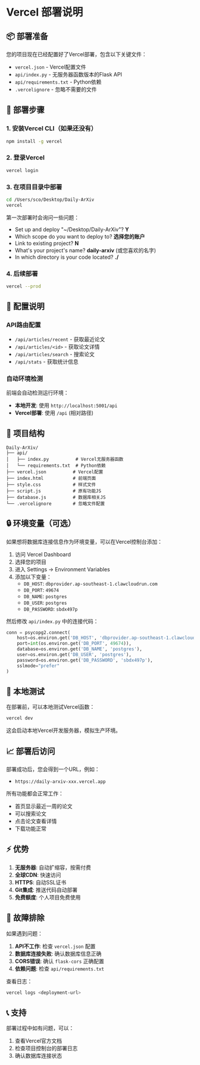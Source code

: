 # Vercel 部署说明

## 📦 部署准备

您的项目现在已经配置好了Vercel部署，包含以下关键文件：

- `vercel.json` - Vercel配置文件
- `api/index.py` - 无服务器函数版本的Flask API
- `api/requirements.txt` - Python依赖
- `.vercelignore` - 忽略不需要的文件

## 🚀 部署步骤

### 1. 安装Vercel CLI（如果还没有）
```bash
npm install -g vercel
```

### 2. 登录Vercel
```bash
vercel login
```

### 3. 在项目目录中部署
```bash
cd /Users/sco/Desktop/Daily-ArXiv
vercel
```

第一次部署时会询问一些问题：
- Set up and deploy "~/Desktop/Daily-ArXiv"? **Y**
- Which scope do you want to deploy to? **选择您的账户**
- Link to existing project? **N**
- What's your project's name? **daily-arxiv** (或您喜欢的名字)
- In which directory is your code located? **./** 

### 4. 后续部署
```bash
vercel --prod
```

## 🔧 配置说明

### API路由配置
- `/api/articles/recent` - 获取最近论文
- `/api/articles/<id>` - 获取论文详情  
- `/api/articles/search` - 搜索论文
- `/api/stats` - 获取统计信息

### 自动环境检测
前端会自动检测运行环境：
- **本地开发**: 使用 `http://localhost:5001/api`
- **Vercel部署**: 使用 `/api` (相对路径)

## 📁 项目结构
```
Daily-ArXiv/
├── api/
│   ├── index.py          # Vercel无服务器函数
│   └── requirements.txt  # Python依赖
├── vercel.json          # Vercel配置
├── index.html           # 前端页面
├── style.css            # 样式文件
├── script.js            # 原有功能JS
├── database.js          # 数据库相关JS
└── .vercelignore        # 忽略文件配置
```

## 🔒 环境变量（可选）

如果想将数据库连接信息作为环境变量，可以在Vercel控制台添加：

1. 访问 Vercel Dashboard
2. 选择您的项目
3. 进入 Settings → Environment Variables
4. 添加以下变量：
   - `DB_HOST`: `dbprovider.ap-southeast-1.clawcloudrun.com`
   - `DB_PORT`: `49674`
   - `DB_NAME`: `postgres`
   - `DB_USER`: `postgres`
   - `DB_PASSWORD`: `sbdx497p`

然后修改 `api/index.py` 中的连接代码：
```python
conn = psycopg2.connect(
    host=os.environ.get('DB_HOST', 'dbprovider.ap-southeast-1.clawcloudrun.com'),
    port=int(os.environ.get('DB_PORT', 49674)),
    database=os.environ.get('DB_NAME', 'postgres'),
    user=os.environ.get('DB_USER', 'postgres'),
    password=os.environ.get('DB_PASSWORD', 'sbdx497p'),
    sslmode="prefer"
)
```

## 🧪 本地测试

在部署前，可以本地测试Vercel函数：
```bash
vercel dev
```

这会启动本地Vercel开发服务器，模拟生产环境。

## 📈 部署后访问

部署成功后，您会得到一个URL，例如：
- `https://daily-arxiv-xxx.vercel.app`

所有功能都会正常工作：
- 首页显示最近一周的论文
- 可以搜索论文
- 点击论文查看详情
- 下载功能正常

## ⚡ 优势

1. **无服务器**: 自动扩缩容，按需付费
2. **全球CDN**: 快速访问
3. **HTTPS**: 自动SSL证书
4. **Git集成**: 推送代码自动部署
5. **免费额度**: 个人项目免费使用

## 🔧 故障排除

如果遇到问题：

1. **API不工作**: 检查 `vercel.json` 配置
2. **数据库连接失败**: 确认数据库信息正确
3. **CORS错误**: 确认 `flask-cors` 正确配置
4. **依赖问题**: 检查 `api/requirements.txt`

查看日志：
```bash
vercel logs <deployment-url>
```

## 📞 支持

部署过程中如有问题，可以：
1. 查看Vercel官方文档
2. 检查项目控制台的部署日志
3. 确认数据库连接状态 
